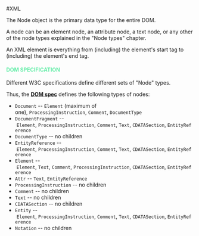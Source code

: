 #XML 

The Node object is the primary data type for the entire DOM.

A node can be an element node, an attribute node, a text node, or any other of the node types explained in the "Node types" chapter.

An XML element is everything from (including) the element's start tag to (including) the element's end tag.


#### <span style="color:#64eda8"> DOM SPECIFICATION </span>

Different W3C specifications define different sets of "Node" types.

Thus, the [**DOM spec**](http://www.w3.org/TR/1998/REC-DOM-Level-1-19981001/level-one-core.html#ID-1590626202) defines the following types of nodes:

- `Document` -- `Element` (maximum of one), `ProcessingInstruction`, `Comment`, `DocumentType`
- `DocumentFragment` -- `Element`, `ProcessingInstruction`, `Comment`, `Text`, `CDATASection`, `EntityReference`
- `DocumentType` -- no children 
- `EntityReference` -- `Element`, `ProcessingInstruction`, `Comment`, `Text`, `CDATASection`, `EntityReference`
- `Element` -- `Element`, `Text`, `Comment`, `ProcessingInstruction`, `CDATASection`, `EntityReference`
- `Attr` -- `Text`, `EntityReference`
- `ProcessingInstruction` -- no children 
- `Comment` -- no children 
- `Text` -- no children 
- `CDATASection` -- no children 
- `Entity` -- `Element`, `ProcessingInstruction`, `Comment`, `Text`, `CDATASection`, `EntityReference`
- `Notation` -- no children